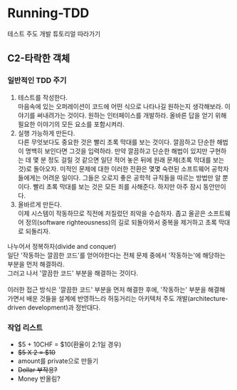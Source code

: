# Running-TDD
테스트 주도 개발 튜토리얼 따라가기

## C2-타락한 객체
### 일반적인 TDD 주기
1. 테스트를 작성한다.<br>
   마음속에 있는 오퍼레이션이 코드에 어떤 식으로 나타나길 원하는지 생각해보라. 
   이야기를 써내려가는 것이다. 원하는 인터페이스를 개발하라. 
   올바른 답을 얻기 위해 필요한 이야기의 모든 요소를 포함시켜라.
2. 실행 가능하게 만든다.<br>
   다른 무엇보다도 중요한 것은 빨리 초록 막대를 보는 것이다. 
   깔끔하고 단순한 해법이 명백히 보인다면 그것을 입력하라. 
   만약 깔끔하고 단순한 해법이 있지만 구현하는 데 몇 분 정도 걸릴 것 같으면 일단 적어 놓은 뒤에 원래 문제(초록 막대를 보는 것)로 돌아오자. 
   미적인 문제에 대한 이러한 전환은 몇몇 숙련된 소프트웨어 공학자들에게는 어려운 일이다. 그들은 오로지 좋은 공학적 규칙들을 따르는 방법만 알 뿐이다. 
   빨리 초록 막대를 보는 것은 모든 죄를 사해준다. 하지만 아주 잠시 동안만이다.
3. 올바르게 만든다.<br>
   이제 시스템이 작동하므로 직전에 저질렀던 죄악을 수습하자.
   좁고 올곧은 소프트웨어 정의(software righteousness)의 길로 되돌아와서 중복을 제거하고 초록 막대로 되돌리자.

나누어서 정복하자(divide and conquer)
<br>
일단 '작동하는 깔끔한 코드'를 얻어야한다는 전체 문제 중에서 '작동하는'에 해당하는 부분을 먼저 해결하라.<br>
그러고 나서 '깔끔한 코드' 부분을 해결하는 것이다.
<br>
<br>
이러한 접근 방식은 '깔끔한 코드' 부분을 먼저 해결한 후에, '작동하는' 부분을 해결해 가면서 배운 것들을 설계에 반영하느라 허둥거리는 아키텍처 주도 개발(architecture-driven development)과 정반대다.

### 작업 리스트
- $5 + 10CHF = $10(환율이 2:1일 경우)
- ~~$5 X 2 = $10~~
- amount를 private으로 만들기
- ~~Dollar 부작용?~~
- Money 반올림?